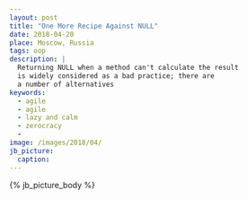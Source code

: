 ```yaml
---
layout: post
title: "One More Recipe Against NULL"
date: 2018-04-20
place: Moscow, Russia
tags: oop
description: |
  Returning NULL when a method can't calculate the result
  is widely considered as a bad practice; there are
  a number of alternatives
keywords:
  - agile
  - agile
  - lazy and calm
  - zerocracy
  -
image: /images/2018/04/
jb_picture:
  caption:
---
```


<!--more-->

{% jb_picture_body %}

